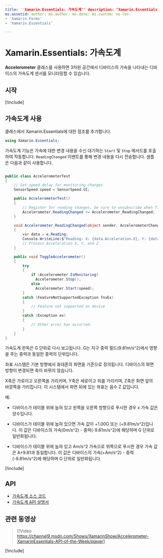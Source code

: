 ```yaml
---
title: ''Xamarin.Essentials: 가속도계'' description: ‘Xamarin.Essentials의 Accelerometer 클래스를 사용하면 3차원 공간에서 디바이스의 가속을 나타내는 디바이스의 가속도계 센서를 모니터링할 수 있습니다.’
ms.assetid: author: ms.author: ms.date: ms.custom: no-loc:
- 'Xamarin.Forms'
- 'Xamarin.Essentials'

---
```


# <a name="xamarinessentials-accelerometer"></a>Xamarin.Essentials: 가속도계

**Accelerometer** 클래스를 사용하면 3차원 공간에서 디바이스의 가속을 나타내는 디바이스의 가속도계 센서를 모니터링할 수 있습니다.

## <a name="get-started"></a>시작

[!include[](~/essentials/includes/get-started.md)]

## <a name="using-accelerometer"></a>가속도계 사용

클래스에서 Xamarin.Essentials에 대한 참조를 추가합니다.

```csharp
using Xamarin.Essentials;
```

가속도계 기능은 가속에 대한 변경 내용을 수신 대기하는 `Start` 및 `Stop` 메서드를 호출하여 작동합니다. `ReadingChanged` 이벤트를 통해 변경 내용을 다시 전송합니다. 샘플은 다음과 같이 사용합니다.

```csharp

public class AccelerometerTest
{
    // Set speed delay for monitoring changes.
    SensorSpeed speed = SensorSpeed.UI;

    public AccelerometerTest()
    {
        // Register for reading changes, be sure to unsubscribe when finished
        Accelerometer.ReadingChanged += Accelerometer_ReadingChanged;
    }

    void Accelerometer_ReadingChanged(object sender, AccelerometerChangedEventArgs e)
    {
        var data = e.Reading;
        Console.WriteLine($"Reading: X: {data.Acceleration.X}, Y: {data.Acceleration.Y}, Z: {data.Acceleration.Z}");
        // Process Acceleration X, Y, and Z
    }

    public void ToggleAccelerometer()
    {
        try
        {
            if (Accelerometer.IsMonitoring)
              Accelerometer.Stop();
            else
              Accelerometer.Start(speed);
        }
        catch (FeatureNotSupportedException fnsEx)
        {
            // Feature not supported on device
        }
        catch (Exception ex)
        {
            // Other error has occurred.
        }
    }
}
```

가속도계 판독은 G 단위로 다시 보고됩니다. G는 지구 중력 필드(9.81m/s^2)에서 영향을 주는 중력과 동일한 중력의 단위입니다.

좌표 시스템은 기본 방향에서 휴대폰의 화면을 기준으로 정의됩니다. 디바이스의 화면 방향이 변경되면 축이 바뀌지 않습니다.

X축은 가로이고 오른쪽을 가리키며, Y축은 세로이고 위를 가리키며, Z축은 화면 앞의 바깥쪽을 가리킵니다. 이 시스템에서 화면 뒤에 있는 좌표는 음수 Z 값입니다.

예:

- 디바이스가 테이블 위에 눕혀 있고 왼쪽을 오른쪽 방향으로 푸시한 경우 x 가속 값은 양수입니다.

- 디바이스가 테이블 위에 눕혀 있으면 가속 값이 +1.00G 또는 (+9.81m/s^2)입니다. 이 값은 디바이스의 가속(0m/s^2) - 중력(-9.81m/s^2)에 해당하며 G 단위로 일반화됩니다.

- 디바이스가 테이블 위에 눕혀 있고 Am/s^2 가속으로 위쪽으로 푸시한 경우 가속 값은 A+9.81과 동일합니다. 이 값은 디바이스의 가속(+Am/s^2) - 중력(-9.81m/s^2)에 해당하며 G 단위로 일반화됩니다.

[!include[](~/essentials/includes/sensor-speed.md)]

## <a name="api"></a>API

- [가속도계 소스 코드](https://github.com/xamarin/Essentials/tree/master/Xamarin.Essentials/Accelerometer)
- [가속도계 API 설명서](xref:Xamarin.Essentials.Accelerometer)

## <a name="related-video"></a>관련 동영상

> [!Video https://channel9.msdn.com/Shows/XamarinShow/Accelerometer-XamarinEssentials-API-of-the-Week/player]

[!include[](~/essentials/includes/xamarin-show-essentials.md)]
